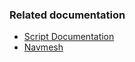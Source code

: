 ### Related documentation 

- [Script Documentation](https://community.bistudio.com/wikidata/external-data/arma-reforger/ArmaReforgerScriptAPIPublic/index.html)
- [Navmesh](https://community.bistudio.com/wiki/Arma_Reforger:Navmesh_Tutorial)
